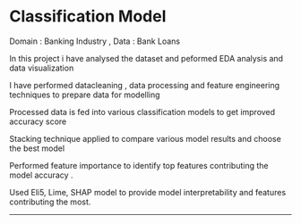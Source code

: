 # Classification Model 
Domain : Banking Industry  , Data : Bank Loans 

In this project i have analysed the dataset and peformed EDA analysis and data visualization

I have performed datacleaning , data processing and feature engineering techniques to prepare data for modelling 

Processed data is fed into various classification models to get improved accuracy score 

Stacking technique applied to compare various model results and choose the best model 

Performed feature importance to identify top features contributing the model accuracy .

Used Eli5, Lime, SHAP model to provide model interpretability and features contributing the most. 

----------------------------------------------------------------------------------------------------
